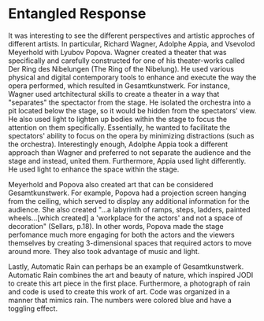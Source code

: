 # Entangled Response
It was interesting to see the different perspectives and artistic approches of different artists. In particular, Richard Wagner, Adolphe Appia, and Vsevolod Meyerhold with Lyubov Popova. Wagner created a theater that was specifically and carefully constructed for one of his theater-works called Der Ring des Nibelungen (The Ring of the Nibelung). He used various physical and digital contemporary tools to enhance and execute the way the opera performed, which resulted in Gesamtkunstwerk. For instance, Wagner used artchitectural skills to create a theater in a way that "separates" the spectactor from the stage. He isolated the orchestra into a pit located below the stage, so it would be hidden from the spectators' view. He also used light to lighten up bodies within the stage to focus the attention on them specifically. Essentially, he wanted to facilitate the spectators' ability to focus on the opera by minimizing distractions (such as the orchestra). Interestingly enough, Adolphe Appia took a different approach than Wagner and preferred to not separate the audience and the stage and instead, united them. Furthermore, Appia used light differently. He used light to enhance the space within the stage. 

Meyerhold and Popova also created art that can be considered Gesamtkunstwerk. For example, Popova had a projection screen hanging from the ceiling, which served to display any additional information for the audience. She also created "...a labyrinth of ramps, steps, ladders, painted wheels...[which created] a 'workplace for the actors' and not a space of decoration" (Sellars, p.18). In other words, Popova made the stage perfomance much more engaging for both the actors and the viewers themselves by creating 3-dimensional spaces that required actors to move around more. They also took advantage of music and light.

Lastly, Automatic Rain can perhaps be an example of Gesamtkunstwerk. Automatic Rain combines the art and beauty of nature, which inspired JODI to create this art piece in the first place. Furthermore, a photograph of rain and code is used to create this work of art. Code was organized in a manner that mimics rain. The numbers were colored blue and have a toggling effect. 

<!--       ,
                          //\
                         / | ;
                         | /_|
                       .-"`  `"-. 
                     /`          `\
                    /              \
              .-.,_|      .-""""-. |
             |     `",_,-'  (((-. '(  
              \ (`"=._.'/   (  (o>'-`"#
   ,           '.`"-'` /     `--`  '==;
  /\\            `'--'`\         _.'~~
 / | \                  `.,___,-} 
 | |  |                   )  {  }
  \ \ (.--==---==-------=' o {  }
   ",/` (_) (_)  (_)    (_)   \ /
    / ()   o   ()    ()        ^|
    \   ()  (    () o        ;  /
     `\      \         ;    / } |
       )      \       /   /`  } /
    ,-'       |=,_   |   /,_ ,'/
    |    _,.-`/   `"=\   \\   \
    | ."` \  |        \   \`\  \
    | |    \ \         `\  \ `\ \
    | |     \ \          `\ \  \ \
    | |      \ \           \ \  \ \
    | |       \ \           \ \  \ \
    | |        \ \           \ \  \ \
    | |         ) \           \ \  ) \
jgs `) \        ^ww            ) \ ^ww
     ^ww                       ^ww
Bambi is one of my favorite childhood movies. It always made me sad when Bambi lost his mother and kept searching for her. -->
